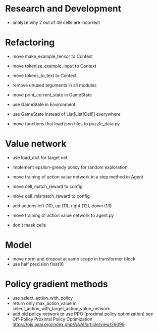 # Research and Development

- analyze why 2 out of 49 cells are incorrect

# Refactoring

- move make_example_tensor to Context
- move tokenize_example_input to Context
- move tokens_to_text to Context

- remove unused arguments in all modules
- move print_current_state in GameState
- use GameState in Environment
- use GameState instead of List[List[Cell]] everywhere

- move functions that load json files to puzzle_data.py

# Value network

- use load_dict for target net
- implement epsilon-greedy policy for random exploration

- move training of action value network in a step method in Agent
- move cell_match_reward to config
- move cell_mismatch_reward to config
- add actions left (10), up (11), right (12), down (13)

- move training of action value network to agent.py
- don't mask cells

# Model

- move norm and dropout at same scope in transformer block
- use half precision float16

# Policy gradient methods

- use select_action_with_policy
- return only max_action_value in select_action_with_target_action_value_network
- add old policy network to use PPO (proximal policy optimization)
    see Off-Policy Proximal Policy Optimization
        https://ojs.aaai.org/index.php/AAAI/article/view/26099
